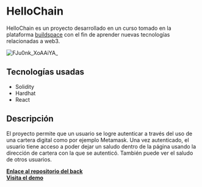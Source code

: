 # HelloChain
HelloChain es un proyecto desarrollado en un curso tomado en la plataforma [buildspace](https://buildspace.so/) con el fin de aprender nuevas tecnologías
relacionadas a web3.

![FJu0nk_XoAAiYA_](https://user-images.githubusercontent.com/48697305/179380409-3c58d985-70da-4ea7-a91b-9ace9596bc85.png)

## Tecnologías usadas
- Solidity
- Hardhat
- React

## Descripción
El proyecto permite que un usuario se logre autenticar a través del uso de una cartera digital como por ejemplo Metamask. Una vez autenticado, el usuario
tiene acceso a poder dejar un saludo dentro de la página usando la dirección de cartera con la que se autenticó. También puede ver el saludo de otros 
usuarios.

[**Enlace al repositorio del back**](https://github.com/samarjaffal/hellochain-sol)\
[**Visita el demo**](https://hellochain-app.samarjaffal.repl.co/)
